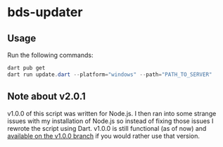 # bds-updater

## Usage
Run the following commands:
```ps1
dart pub get
dart run update.dart --platform="windows" --path="PATH_TO_SERVER"
```

## Note about v2.0.1
v1.0.0 of this script was written for Node.js. I then ran into some strange issues with my installation of Node.js so instead of fixing those issues I rewrote the script using Dart. v1.0.0 is still functional (as of now) and [available on the v1.0.0 branch](https://github.com/kevinuulong/bds-updater/tree/v1.0.0) if you would rather use that version.
